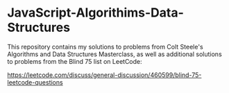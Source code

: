 # JavaScript-Algorithims-Data-Structures

This repository contains my solutions to problems from Colt Steele's Algorithms and Data Structures Masterclass, as well as additional solutions to problems from the Blind 75 list on LeetCode:

https://leetcode.com/discuss/general-discussion/460599/blind-75-leetcode-questions

